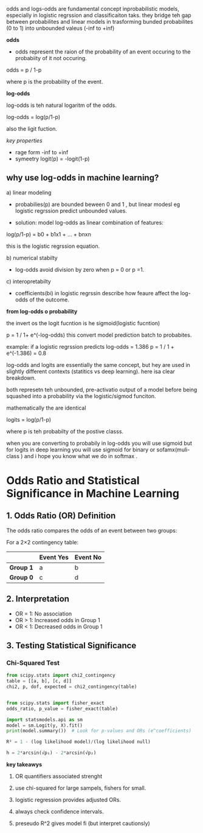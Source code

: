 odds and logs-odds are fundamental concept inprobabilistic models, especially in logistic regrssion and classificaiton taks. they bridge teh gap between probabilites and linear models in trasforming bunded probabilites (0 to 1) into unbounded valeus (-inf to +inf)

**odds**

- odds represent the raion of the probability of an event occuring to the probabiity of it not occuring. 

odds = p / 1-p 

where p is the probability of the event.


**log-odds**

log-odds is teh natural logaritm of the odds.

log-odds = log(p/1-p)

also the ligit fuction.


*key properties*

- rage form -inf to +inf 
- symeetry logit(p) = -logit(1-p)

## why use log-odds in machine learning? 

a) linear modeling 
- probabilies(p) are bounded beween 0 and 1 , but linear modesl eg logistic regrssion predict unbounded values.

- solution: model log-odds as linear combination of features:

log(p/1-p) = b0 + b1x1 + ... + bnxn 

this is the logistic regrssion equation. 

b) numerical stabilty
- log-odds avoid division by zero when p = 0 or p =1.

c) interopretabilty 
- coefficients(bi) in logistic regrssin describe how feaure affect the log-odds of the outcome. 


**from log-odds o probability**

the invert os the logit fucntion is he sigmoid(logistic fucntion)

p = 1 / 1+ e^(-log-odds)
this convert model prediction batch to probabites. 

example: 
if a logistic regrssion predicts log-odds = 1.386 
p = 1 / 1 + e^(-1.386) = 0.8 


log-odds and logits are essentially the same concept, but hey are used in slightly different contexts (statitics vs deep learning). here isa clear breakdown.


both represetn teh unbounded, pre-activatio output of a model before being squashed into a probability via the logistic/sigmod funciton. 

mathematically the are identical 

logits = log(p/1-p)

where p is teh probabilty of the postive classs.

when you are converting to probabily in log-odds you will use sigmoid but for logits in deep learning you will use sigmoid for binary or sofamx(muli-class ) and i hope you know what we do in softmax .

# Odds Ratio and Statistical Significance in Machine Learning

## 1. Odds Ratio (OR) Definition
The odds ratio compares the odds of an event between two groups:

For a 2×2 contingency table:

|               | Event Yes | Event No |
|---------------|----------|----------|
| **Group 1**   | a        | b        |
| **Group 0**   | c        | d        |

## 2. Interpretation
- OR = 1: No association
- OR > 1: Increased odds in Group 1
- OR < 1: Decreased odds in Group 1

## 3. Testing Statistical Significance

### Chi-Squared Test
```python
from scipy.stats import chi2_contingency
table = [[a, b], [c, d]]
chi2, p, dof, expected = chi2_contingency(table)


from scipy.stats import fisher_exact
odds_ratio, p_value = fisher_exact(table)

import statsmodels.api as sm
model = sm.Logit(y, X).fit()
print(model.summary())  # Look for p-values and ORs (e^coefficients)

R² = 1 - (log likelihood model)/(log likelihood null)

h = 2*arcsin(√p₁) - 2*arcsin(√p₂)

```

**key takeawys**

1. OR quantifiers associated strenght 
2. use chi-squared for large sampels, fishers for small. 
3. logistic regression provides adjusted ORs. 
4. always check confidence intervals.

5. preseudo R^2 gives model fi (but interpret cautionsly)
